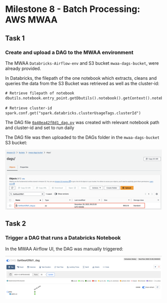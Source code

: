 # Milestone 8 - Batch Processing: AWS MWAA

## Task 1
### Create and upload a DAG to the MWAA environment

The MWAA `Databricks-Airflow-env` and S3 bucket `mwaa-dags-bucket`, were already provided.

In Databricks, the filepath of the one notebook which extracts, cleans and queries the data from the S3 Bucket was retrieved as well as the cluster-id:

```
# Retrieve filepath of notebook
dbutils.notebook.entry_point.getDbutils().notebook().getContext().notebookPath().get()

# Retrieve cluster-id
spark.conf.get("spark.databricks.clusterUsageTags.clusterId")
```

The DAG file [`0a40ea42f8d1_dag.py`](../0a40ea42f8d1_dag.py) was created with relevant notebook path and cluster-id and set to run daily

The DAG file was then uploaded to the DAGs folder in the `mwaa-dags-bucket` S3 bucket:

![DAG_upload](screenshots/m8/1.png)


## Task 2
### Trigger a DAG that runs a Databricks Notebook

In the MWAA Airflow UI, the DAG was manually triggered:

![DAG_triggered](screenshots/m8/2.png) 
